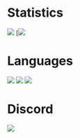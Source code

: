
# Statistics
[![](https://github-readme-streak-stats.herokuapp.com?user=0zBug&theme=github-dark&hide_border=true&date_format=M%20j%5B%2C%20Y%5D)](https://git.io/streak-stats)
[![](https://github-readme-stats.vercel.app/api?username=0zBug&show_icons=true&theme=github-dark&hide_border=true)

# Languages
![](https://img.shields.io/badge/-Lua-000000?style=flat&logo=lua)
![](https://img.shields.io/badge/-C++-000000?style=flat&logo=cplusplus)
![](https://img.shields.io/badge/-Python-000000?style=flat&logo=python)

# Discord
![](https://discord.c99.nl/widget/theme-1/699092961308180511.png)

